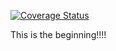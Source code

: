 [![Coverage Status](https://coveralls.io/repos/github/raptorf1/KattBNB_API/badge.svg?branch=development)](https://coveralls.io/github/raptorf1/KattBNB_API?branch=development)


This is the beginning!!!!